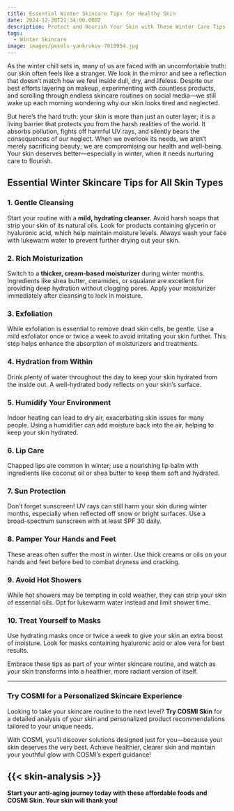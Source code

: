 ```yaml
---
title: Essential Winter Skincare Tips for Healthy Skin
date: 2024-12-20T21:34:00.000Z
description: Protect and Nourish Your Skin with These Winter Care Tips
tags:
  - Winter Skincare
image: images/pexels-yankrukov-7010954.jpg
---
```

As the winter chill sets in, many of us are faced with an uncomfortable truth: our skin often feels like a stranger. We look in the mirror and see a reflection that doesn’t match how we feel inside dull, dry, and lifeless. Despite our best efforts layering on makeup, experimenting with countless products, and scrolling through endless skincare routines on social media—we still wake up each morning wondering why our skin looks tired and neglected.

But here’s the hard truth: your skin is more than just an outer layer; it is a living barrier that protects you from the harsh realities of the world. It absorbs pollution, fights off harmful UV rays, and silently bears the consequences of our neglect. When we overlook its needs, we aren’t merely sacrificing beauty; we are compromising our health and well-being. Your skin deserves better—especially in winter, when it needs nurturing care to flourish.

## Essential Winter Skincare Tips for All Skin Types

### 1. Gentle Cleansing
Start your routine with a **mild, hydrating cleanser**. Avoid harsh soaps that strip your skin of its natural oils. Look for products containing glycerin or hyaluronic acid, which help maintain moisture levels. Always wash your face with lukewarm water to prevent further drying out your skin.

### 2. Rich Moisturization
Switch to a **thicker, cream-based moisturizer** during winter months. Ingredients like shea butter, ceramides, or squalane are excellent for providing deep hydration without clogging pores. Apply your moisturizer immediately after cleansing to lock in moisture.

### 3. Exfoliation
While exfoliation is essential to remove dead skin cells, be gentle. Use a mild exfoliator once or twice a week to avoid irritating your skin further. This step helps enhance the absorption of moisturizers and treatments.

### 4. Hydration from Within
Drink plenty of water throughout the day to keep your skin hydrated from the inside out. A well-hydrated body reflects on your skin’s surface.

### 5. Humidify Your Environment
Indoor heating can lead to dry air, exacerbating skin issues for many people. Using a humidifier can add moisture back into the air, helping to keep your skin hydrated.

### 6. Lip Care
Chapped lips are common in winter; use a nourishing lip balm with ingredients like coconut oil or shea butter to keep them soft and hydrated.

### 7. Sun Protection
Don’t forget sunscreen! UV rays can still harm your skin during winter months, especially when reflected off snow or bright surfaces. Use a broad-spectrum sunscreen with at least SPF 30 daily.

### 8. Pamper Your Hands and Feet
These areas often suffer the most in winter. Use thick creams or oils on your hands and feet before bed to combat dryness and cracking.

### 9. Avoid Hot Showers
While hot showers may be tempting in cold weather, they can strip your skin of essential oils. Opt for lukewarm water instead and limit shower time.

### 10. Treat Yourself to Masks
Use hydrating masks once or twice a week to give your skin an extra boost of moisture. Look for masks containing hyaluronic acid or aloe vera for best results.

Embrace these tips as part of your winter skincare routine, and watch as your skin transforms into a healthier, more radiant version of itself.

---

### Try COSMI for a Personalized Skincare Experience  
Looking to take your skincare routine to the next level? **Try COSMI Skin** for a detailed analysis of your skin and personalized product recommendations tailored to your unique needs.  

With COSMI, you’ll discover solutions designed just for you—because your skin deserves the very best. Achieve healthier, clearer skin and maintain your youthful glow with COSMI’s expert guidance!  

{{< skin-analysis >}}
---  
**Start your anti-aging journey today with these affordable foods and COSMI Skin. Your skin will thank you!**  
